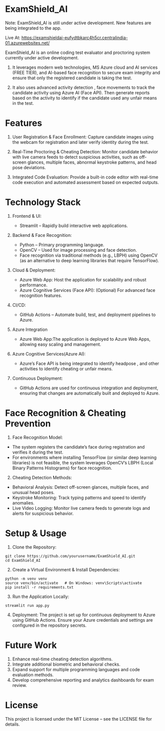 # ExamShield_AI
Note: ExamShield_AI is still under active development. New features are being integrated to the app.

Live At: https://examshieldai-eufydtbkarc4h5cr.centralindia-01.azurewebsites.net/


ExamShield_AI is an online coding test evaluator and proctoring system currently under active development. 

1. It leverages modern web technologies, MS Azure cloud and AI services (FREE TIER), and AI-based face recognition to secure exam integrity and ensure that only the registered candidate is taking the test. 

2. It also uses advanced activity detection , face movements to track the candidate activity using Azure AI (Face API). Then generate reports based on the activity to identify if the candidate used any unfair means in the test.

# Features
1. User Registration & Face Enrollment:
Capture candidate images using the webcam for registration and later verify identity during the test.

2. Real-Time Proctoring & Cheating Detection:
Monitor candidate behavior with live camera feeds to detect suspicious activities, such as off-screen glances, multiple faces, abnormal keystroke patterns, and head pose deviations.

3. Integrated Code Evaluation:
Provide a built-in code editor with real-time code execution and automated assessment based on expected outputs.

# Technology Stack
1. Frontend & UI:
   - Streamlit – Rapidly build interactive web applications.
2. Backend & Face Recognition:
   - Python – Primary programming language.
   - OpenCV – Used for image processing and face detection.
   - Face recognition via traditional methods (e.g., LBPH) using OpenCV (as an alternative to deep learning libraries that require TensorFlow).  

3. Cloud & Deployment:
    - Azure Web App: Host the application for scalability and robust performance.
    - Azure Cognitive Services (Face API): (Optional) For advanced face recognition features.
      
4. CI/CD:
    - GitHub Actions – Automate build, test, and deployment pipelines to Azure.
    
5. Azure Integration
    - Azure Web App:The application is deployed to Azure Web Apps, allowing easy scaling and management.

6. Azure Cognitive Services(Azure AI):
    - Azure’s Face API is being integrated to identify headpose , and other activities to identify cheating or unfair means.

7. Continuous Deployment:
    - GitHub Actions are used for continuous integration and deployment, ensuring that changes are automatically built and deployed to Azure.

# Face Recognition & Cheating Prevention
1. Face Recognition Model:
  - The system registers the candidate’s face during registration and verifies it during the test.
  - For environments where installing TensorFlow (or similar deep learning libraries) is not feasible, the system leverages OpenCV’s LBPH (Local Binary Patterns Histograms) for face recognition.
2. Cheating Detection Methods:
  - Behavioral Analysis: Detect off-screen glances, multiple faces, and unusual head poses.
  - Keystroke Monitoring: Track typing patterns and speed to identify anomalies.
  - Live Video Logging: Monitor live camera feeds to generate logs and alerts for suspicious behavior.


# Setup & Usage
1. Clone the Repository:
```
git clone https://github.com/yourusername/ExamShield_AI.git
cd ExamShield_AI
```
2. Create a Virtual Environment & Install Dependencies:
```
python -m venv venv
source venv/bin/activate   # On Windows: venv\Scripts\activate
pip install -r requirements.txt
```
3. Run the Application Locally:
```
streamlit run app.py
```
4. Deployment:
The project is set up for continuous deployment to Azure using GitHub Actions. Ensure your Azure credentials and settings are configured in the repository secrets.

# Future Work
1. Enhance real-time cheating detection algorithms.
2. Integrate additional biometric and behavioral checks.
3. Expand support for multiple programming languages and code evaluation methods.
4. Develop comprehensive reporting and analytics dashboards for exam review.

# License
This project is licensed under the MIT License – see the LICENSE file for details.








